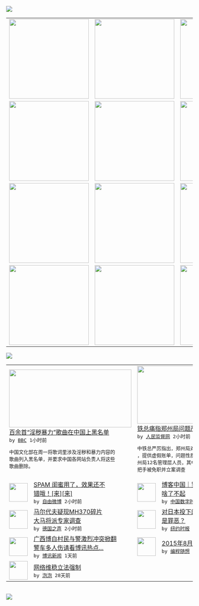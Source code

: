 

<a href="https://github.com/greatfire/z/raw/master/FreeBrowser.apk"><img src="https://raw.githubusercontent.com/greatfire/wiki/master/x/header.png" /></a><table><tr><td width="262" align="center" valign="center"><a href="https://github.com/greatfire/wiki/wiki/nyt" title="纽约时报中文网 国际纵览"><img src="https://raw.githubusercontent.com/greatfire/wiki/master/x/nyt_flag.png" width="215"/></a></td><td width="262" align="center" valign="center"><a href="https://github.com/greatfire/wiki/wiki/dw" title=""><img src="https://raw.githubusercontent.com/greatfire/wiki/master/x/dw_flag.png" width="215"/></a></td><td width="262" align="center" valign="center"><a href="https://github.com/greatfire/wiki/wiki/rmjd" title=""><img src="https://raw.githubusercontent.com/greatfire/wiki/master/x/rmjd_flag.png" width="215"/></a></td></tr><tr><td width="262" align="center" valign="center"><a href="https://github.com/paopaonetizen/website" title="泡泡 - 未经审查的互联网信息"><img src="https://raw.githubusercontent.com/greatfire/wiki/master/x/pp_flag.png" width="215"/></a></td><td width="262" align="center" valign="center"><a href="https://github.com/getlantern/mirror" title="以及自由微博和GreatFire.org官方中文论坛"><img src="https://raw.githubusercontent.com/greatfire/wiki/master/x/lantern_flag.png" width="215"/></a></td><td width="262" align="center" valign="center"><a href="https://github.com/cdtmirrors/m/" title=""><img src="https://raw.githubusercontent.com/greatfire/wiki/master/x/cdt_flag.png" width="215"/></a></td></tr><tr><td width="262" align="center" valign="center"><a href="https://github.com/program-think/blog" title="编程随想的博客"><img src="https://raw.githubusercontent.com/greatfire/wiki/master/x/pt_flag.png" width="215"/></a></td><td width="262" align="center" valign="center"><a href="https://github.com/greatfire/wiki/wiki/bbc" title=""><img src="https://raw.githubusercontent.com/greatfire/wiki/master/x/bbc_flag.png" width="215"/></a></td><td width="262" align="center" valign="center"><a href="https://github.com/freeweibo/s" title="自由微博 - 匿名和不受屏蔽的新浪微博搜索"><img src="https://raw.githubusercontent.com/greatfire/wiki/master/x/fw_flag.png" width="215"/></a></td></tr><tr><td width="262" align="center" valign="center"><a href="https://github.com/greatfire/wiki/wiki/google" title=""><img src="https://raw.githubusercontent.com/greatfire/wiki/master/x/google_flag.png" width="215"/></a></td><td width="262" align="center" valign="center"><a href="https://github.com/bxnews/boxun" title=""><img src="https://raw.githubusercontent.com/greatfire/wiki/master/x/bx_flag.png" width="215"/></a></td><td width="262" align="center" valign="center"><a href="https://github.com/greatfire/wiki/wiki/open-source" title="欢迎访问GreatFire.org开发者项目网站"><img src="https://raw.githubusercontent.com/greatfire/wiki/master/x/open-source_flag.png" width="215"/></a></td></tr></table><img src="https://raw.githubusercontent.com/greatfire/wiki/master/x/newsfeed text.png" /><table cols="4"><tr><td colspan="2" width="380"><a href="http://www.bbc.com/zhongwen/simp/china/2015/08/150810_china_songs_blacklisted"><img src="http://ichef.bbci.co.uk/news/ws/106/amz/worldservice/live/assets/images/2015/08/10/150810155703_yuk304.gif" width="330" height="156"/></a></br><a href="http://www.bbc.com/zhongwen/simp/china/2015/08/150810_china_songs_blacklisted">百余首“淫秽暴力”歌曲在中国上黑名单</a></br><kbd> by <a href="http://www.bbc.co.uk/zhongwen/simp">BBC</a> 1小时前 </kbd></br><pre>中国文化部在周一将歌词里涉及淫秽和暴力内容的<br/>歌曲列入黑名单，并要求中国各网站负责人将这些<br/>歌曲删除。</pre></td><td colspan="2" width="380"><a href="http://www.rmjdw.com//zhengyizhijian/20150810/15146.html"><img src="https://raw.githubusercontent.com/greatfire/wiki/master/x/rmjd_logo_b.png" width="330" height="156"/></a></br><a href="http://www.rmjdw.com//zhengyizhijian/20150810/15146.html">铁总痛指郑州局问题严重 </a></br><kbd> by <a href="http://www.rmjdw.com/">人民监督网</a> 2小时前 </kbd></br><pre>中铁总严厉指出，郑州局对中央巡视组工作不配合<br/>，提供虚假账单，问题性质极为严重。此次处分郑<br/>州局12名管理层人员，其中下属物流公司一、二<br/>把手被免职并立案调查</pre></td></tr><tr><td><img src="https://raw.githubusercontent.com/greatfire/wiki/master/x/fw_logo.png" width="50" height="50"/></td><td width="280"><a href="https://freeweibo.com/weibo/3874428401890624">SPAM 闺蜜用了，效果还不<br/>错哦！[来][来]</a></br><kbd> by <a href="https://freeweibo.com/">自由微博</a> 2小时前 </kbd></td><td><img src="http://chinadigitaltimes.net/chinese/files/2015/08/%E4%BE%AF%E8%81%9A%E6%A3%AE1.jpg" width="50" height="50"/></td><td width="280"><a href="http://feedproxy.google.com/~r/chinadigitaltimes/zKps/~3/DYICth_ScII/">博客中国｜罗伯特卡帕：爱国没<br/>啥了不起</a></br><kbd> by <a href="http://chinadigitaltimes.net/chinese/">中国数字时代</a> 2小时前 </kbd></td></tr><tr><td><img src="http://www.dw.com/image/0,,18639035_302,00.jpg" width="50" height="50"/></td><td width="280"><a href="http://dw.com/p/1GCqe?maca=chi-GK-text-greatfire-all-chinese-15625-xml-mrss">马尔代夫疑现MH370碎片 <br/>大马将派专家调查</a></br><kbd> by <a href="http://dw.de">德国之声</a> 2小时前 </kbd></td><td><img src="https://raw.githubusercontent.com/greatfire/wiki/master/x/nyt_logo.png" width="50" height="50"/></td><td width="280"><a href="https://d27vvsfi5kg7xy.cloudfront.net/asia-pacific/20150810/c10nagasaki/">对日本投下的原子弹，是正义还<br/>是罪恶？</a></br><kbd> by <a href="http://m.cn.nytimes.com/">纽约时报</a> 1天前 </kbd></td></tr><tr><td><img src="https://raw.githubusercontent.com/greatfire/wiki/master/x/bx_logo.png" width="50" height="50"/></td><td width="280"><a href="http://www.boxun.com/news/gb/china/2015/08/201508100129.shtml">广西博白村民与警激烈冲突掀翻<br/>警车多人伤请看博讯热点...</a></br><kbd> by <a href="http://www.boxun.com">博讯新闻</a> 1天前 </kbd></td><td><img src="https://raw.githubusercontent.com/greatfire/wiki/master/x/pt_logo.png" width="50" height="50"/></td><td width="280"><a href="http://feedproxy.google.com/~r/programthink/~3/hochcCAQhIY/gfw-news.html">2015年8月翻墙快报</a></br><kbd> by <a href="http://program-think.blogspot.com">编程随想</a> 3天前 </kbd></td></tr><tr><td><img src="http://pao-pao.net/sites/pao-pao.net/files/styles/base_adaptive/public/6523513689_baeec3c53c_z_0.jpg?itok=NM8cQ_d1" width="50" height="50"/></td><td width="280"><a href="https://pao-pao.net/article/593">网络维稳立法强制</a></br><kbd> by <a href="https://pao-pao.net">泡泡</a> 28天前 </kbd></td></table></br><a href="https://github.com/greatfire/z/raw/master/FreeBrowser.apk"><img src="https://raw.githubusercontent.com/greatfire/wiki/master/x/download app.png" /></a>